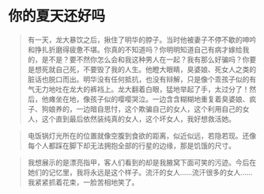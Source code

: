 # 你的夏天还好吗

> 有一天，龙大暴饮之后，揪住了明华的脖子。当时他被妻子不停不歇的呻吟和挣扎折磨得疲惫不堪。你真的不知道吗？你明明知道自己有病才嫁给我的，是不是？要不然你怎么会和我这种男人在一起？我有那么好骗吗？你要是想死就自己死，不要毁了我的人生。他瞪大眼睛，臭婆娘、死女人之类的脏话也脱口而出。明华没有任何抵抗，也没有辩解，只是像个乖孩子似的有气无力地吐在龙大的裤裆上。龙大翻着白眼，猛地举起了手，太过分了！然后，他瘫坐在地，像孩子似的嘤嘤哭泣。一边含含糊糊地重复着臭婆娘、疯子、狗娘养的，一边暗自思忖，这个欺骗自己的女人，这个利用自己的女人，这个直到最后依然装纯真的女人，这个坏女人，我好想救活她。

> 电饭锅灯光所在的位置就像空腹到食欲的距离，似近似远，若隐若现。还像每个人都踩在脚下却无法拥抱全部的行星的边缘，那是饥饿的尺寸。

> 我想展示的是漂亮指甲，客人们看到的却是我腋窝下面可笑的污迹。今后在她们的记忆里，我将永远是这个样子。流汗的女人……流汗很多的女人……我紧紧抓着花束，一脸苦相地笑了。